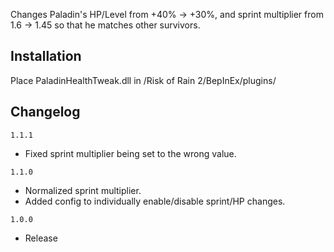 Changes Paladin's HP/Level from +40% -> +30%, and sprint multiplier from 1.6 -> 1.45 so that he matches other survivors.

## Installation
Place PaladinHealthTweak.dll in /Risk of Rain 2/BepInEx/plugins/

## Changelog

`1.1.1`

- Fixed sprint multiplier being set to the wrong value.

`1.1.0`

- Normalized sprint multiplier.
- Added config to individually enable/disable sprint/HP changes.

`1.0.0`

- Release